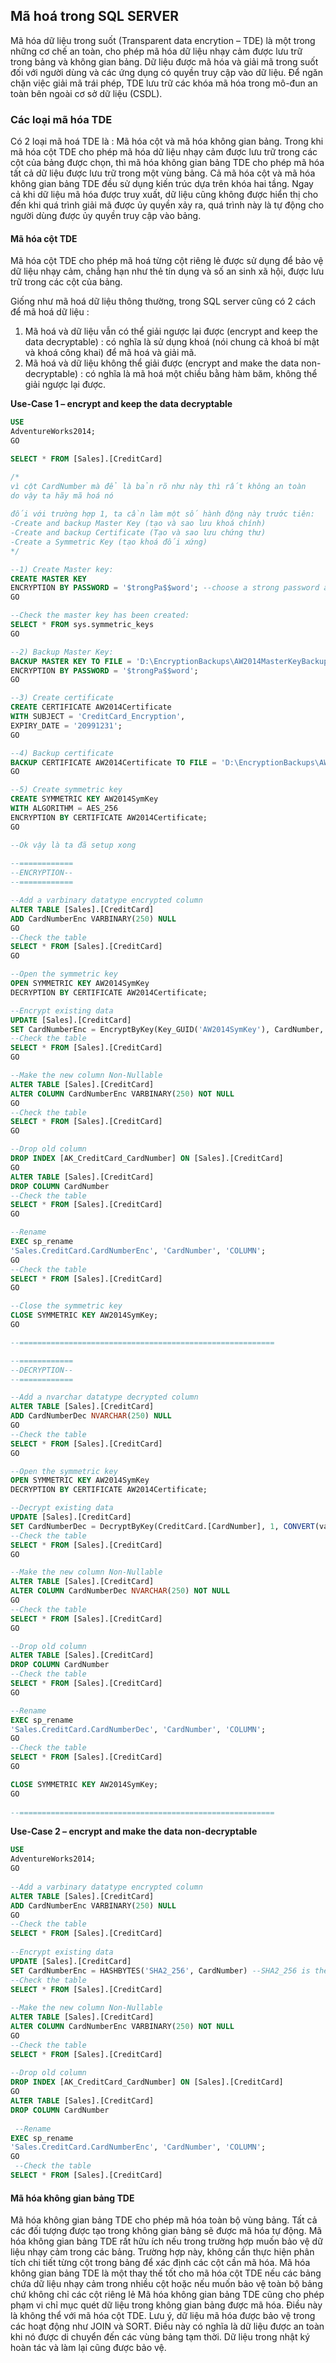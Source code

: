 ## Mã hoá trong SQL SERVER

Mã hóa dữ liệu trong suốt (Transparent data encrytion – TDE) là một trong những cơ chế an toàn, cho phép mã hóa dữ liệu nhạy cảm được lưu trữ trong bảng và không gian bảng. Dữ liệu được mã hóa và giải mã trong suốt đối với người dùng và các ứng dụng có quyền truy cập vào dữ liệu. Để ngăn chặn việc giải mã trái phép, TDE lưu trữ các khóa mã hóa trong mô-đun an toàn bên ngoài cơ sở dữ liệu (CSDL).

### Các loại mã hóa TDE
Có 2 loại mã hoá TDE là : Mã hóa cột và mã hóa không gian bảng.
Trong khi mã hóa cột TDE cho phép mã hóa dữ liệu nhạy cảm được lưu trữ trong các cột của bảng được chọn, thì mã hóa không gian bảng TDE cho phép mã hóa tất cả dữ liệu được lưu trữ trong một vùng bảng.
Cả mã hóa cột và mã hóa không gian bảng TDE đều sử dụng kiến trúc dựa trên khóa hai tầng. Ngay cả khi dữ liệu mã hóa được truy xuất, dữ liệu cũng không được hiển thị cho đến khi quá trình giải mã được ủy quyền xảy ra, quá trình này là tự động cho người dùng được ủy quyền truy cập vào bảng.

#### Mã hóa cột TDE
Mã hóa cột TDE cho phép mã hoá từng cột riêng lẻ được sử dụng để bảo vệ dữ liệu nhạy cảm, chẳng hạn như thẻ tín dụng và số an sinh xã hội, được lưu trữ trong các cột của bảng.

Giống như mã hoá dữ liệu thông thường, trong SQL server cũng có 2 cách để mã hoá dữ liệu :
1. Mã hoá và dữ liệu vẫn có thể giải ngược lại được (encrypt and keep the data decryptable) : có nghĩa là sử dụng khoá (nói chung cả khoá bí mật và khoá công khai) để mã hoá và giải mã.
2. Mã hoá và dữ liệu không thể giải được (encrypt and make the data non-decryptable) : có nghĩa là mã hoá một chiều bằng hàm băm, không thể giải ngược lại được.

**Use-Case 1 – encrypt and keep the data decryptable**
``` sql
USE
AdventureWorks2014;
GO

SELECT * FROM [Sales].[CreditCard]

/*
vì cột CardNumber mà để là bản rõ như này thì rất không an toàn
do vậy ta hãy mã hoá nó
  
đối với trường hợp 1, ta cần làm một số hành động này trước tiên:
-Create and backup Master Key (tạo và sao lưu khoá chính)
-Create and backup Certificate (Tạo và sao lưu chứng thư)
-Create a Symmetric Key (tạo khoá đối xứng)
*/

--1) Create Master key:
CREATE MASTER KEY
ENCRYPTION BY PASSWORD = '$trongPa$$word'; --choose a strong password and keep it in a safe place!
GO

--Check the master key has been created:
SELECT * FROM sys.symmetric_keys
GO

--2) Backup Master Key:
BACKUP MASTER KEY TO FILE = 'D:\EncryptionBackups\AW2014MasterKeyBackup'
ENCRYPTION BY PASSWORD = '$trongPa$$word';  
GO 

--3) Create certificate
CREATE CERTIFICATE AW2014Certificate
WITH SUBJECT = 'CreditCard_Encryption',
EXPIRY_DATE = '20991231';
GO

--4) Backup certificate
BACKUP CERTIFICATE AW2014Certificate TO FILE = 'D:\EncryptionBackups\AW2014CertificateBackup'   
GO  

--5) Create symmetric key
CREATE SYMMETRIC KEY AW2014SymKey
WITH ALGORITHM = AES_256
ENCRYPTION BY CERTIFICATE AW2014Certificate;
GO

--Ok vậy là ta đã setup xong
  
--============
--ENCRYPTION--
--============

--Add a varbinary datatype encrypted column
ALTER TABLE [Sales].[CreditCard]
ADD CardNumberEnc VARBINARY(250) NULL
GO
--Check the table
SELECT * FROM [Sales].[CreditCard]
GO

--Open the symmetric key
OPEN SYMMETRIC KEY AW2014SymKey
DECRYPTION BY CERTIFICATE AW2014Certificate;

--Encrypt existing data
UPDATE [Sales].[CreditCard]
SET CardNumberEnc = EncryptByKey(Key_GUID('AW2014SymKey'), CardNumber, 1, CONVERT(VARBINARY, CreditCardID))
--Check the table
SELECT * FROM [Sales].[CreditCard]
GO

--Make the new column Non-Nullable
ALTER TABLE [Sales].[CreditCard]
ALTER COLUMN CardNumberEnc VARBINARY(250) NOT NULL
GO
--Check the table
SELECT * FROM [Sales].[CreditCard]
GO

--Drop old column
DROP INDEX [AK_CreditCard_CardNumber] ON [Sales].[CreditCard]
GO
ALTER TABLE [Sales].[CreditCard]
DROP COLUMN CardNumber
--Check the table
SELECT * FROM [Sales].[CreditCard]
GO

--Rename
EXEC sp_rename
'Sales.CreditCard.CardNumberEnc', 'CardNumber', 'COLUMN';  
GO
--Check the table
SELECT * FROM [Sales].[CreditCard]
GO

--Close the symmetric key
CLOSE SYMMETRIC KEY AW2014SymKey;
GO

--=========================================================

--============
--DECRYPTION--
--============

--Add a nvarchar datatype decrypted column
ALTER TABLE [Sales].[CreditCard]
ADD CardNumberDec NVARCHAR(250) NULL
GO
--Check the table
SELECT * FROM [Sales].[CreditCard]
GO

--Open the symmetric key
OPEN SYMMETRIC KEY AW2014SymKey
DECRYPTION BY CERTIFICATE AW2014Certificate;

--Decrypt existing data
UPDATE [Sales].[CreditCard]
SET CardNumberDec = DecryptByKey(CreditCard.[CardNumber], 1, CONVERT(varbinary, CreditCardID))
--Check the table
SELECT * FROM [Sales].[CreditCard]
GO

--Make the new column Non-Nullable
ALTER TABLE [Sales].[CreditCard]
ALTER COLUMN CardNumberDec NVARCHAR(250) NOT NULL
GO
--Check the table
SELECT * FROM [Sales].[CreditCard]
GO

--Drop old column
ALTER TABLE [Sales].[CreditCard]
DROP COLUMN CardNumber
--Check the table
SELECT * FROM [Sales].[CreditCard]
GO

--Rename 
EXEC sp_rename
'Sales.CreditCard.CardNumberDec', 'CardNumber', 'COLUMN';  
GO
--Check the table
SELECT * FROM [Sales].[CreditCard]
GO

CLOSE SYMMETRIC KEY AW2014SymKey;
GO
 
--=========================================================
```

**Use-Case 2 – encrypt and make the data non-decryptable**
``` sql
USE
AdventureWorks2014;
GO
 
--Add a varbinary datatype encrypted column
ALTER TABLE [Sales].[CreditCard]
ADD CardNumberEnc VARBINARY(250) NULL
GO
--Check the table
SELECT * FROM [Sales].[CreditCard]
 
--Encrypt existing data
UPDATE [Sales].[CreditCard]
SET CardNumberEnc = HASHBYTES('SHA2_256', CardNumber) --SHA2_256 is the encryption algorithm
--Check the table
SELECT * FROM [Sales].[CreditCard]
 
--Make the new column Non-Nullable
ALTER TABLE [Sales].[CreditCard]
ALTER COLUMN CardNumberEnc VARBINARY(250) NOT NULL
GO
--Check the table
SELECT * FROM [Sales].[CreditCard]
 
--Drop old column
DROP INDEX [AK_CreditCard_CardNumber] ON [Sales].[CreditCard]
GO
ALTER TABLE [Sales].[CreditCard]
DROP COLUMN CardNumber
 
 --Rename
EXEC sp_rename
'Sales.CreditCard.CardNumberEnc', 'CardNumber', 'COLUMN';  
GO
 --Check the table
SELECT * FROM [Sales].[CreditCard]

```

#### Mã hóa không gian bảng TDE
Mã hóa không gian bảng TDE cho phép mã hóa toàn bộ vùng bảng. Tất cả các đối tượng được tạo trong không gian bảng sẽ được mã hóa tự động. Mã hóa không gian bảng TDE rất hữu ích nếu trong trường hợp muốn bảo vệ dữ liệu nhạy cảm trong các bảng. Trường hợp này, không cần thực hiện phân tích chi tiết từng cột trong bảng để xác định các cột cần mã hóa.
Mã hóa không gian bảng TDE là một thay thế tốt cho mã hóa cột TDE nếu các bảng chứa dữ liệu nhạy cảm trong nhiều cột hoặc nếu muốn bảo vệ toàn bộ bảng chứ không chỉ các cột riêng lẻ
Mã hóa không gian bảng TDE cũng cho phép phạm vi chỉ mục quét dữ liệu trong không gian bảng được mã hóa. Điều này là không thể với mã hóa cột TDE.
Lưu ý, dữ liệu mã hóa được bảo vệ trong các hoạt động như JOIN và SORT. Điều này có nghĩa là dữ liệu được an toàn khi nó được di chuyển đến các vùng bảng tạm thời. Dữ liệu trong nhật ký hoàn tác và làm lại cũng được bảo vệ.
